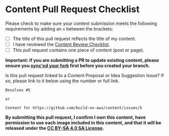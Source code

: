 # Content Pull Request Checklist

Please check to make sure your content submission meets the following requirements by adding an `x` between the brackets:

- [ ] The title of this pull request reflects the title of my content.
- [ ] I have reviewed the [Content Review Checklist](https://github.com/build-on-aws/content/blob/main/CONTENT_REVIEW_CHECKLIST.md).
- [ ] This pull request contains one piece of content (post or page).

**Important: if you are submitting a PR to update existing content, please ensure you [sync'ed your fork](https://docs.github.com/en/pull-requests/collaborating-with-pull-requests/working-with-forks/syncing-a-fork) first before you created your branch.**

Is this pull request linked to a Content Proposal or Idea Suggestion Issue? If so, please link to it below using the number or full link.

```text
Resolves #5

or

Content for https://github.com/build-on-aws/content/issues/5
```

**By submitting this pull request, I confirm I own this content, have permission to use each image included in this content, and that it will be released under the [CC BY-SA 4.0 SA License](/LICENSE).**
